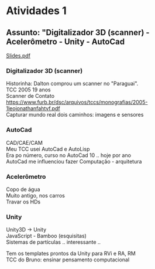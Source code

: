 # Atividades 1

## Assunto: "Digitalizador 3D (scanner) - Acelerômetro - Unity - AutoCad  

[Slides.pdf](Slides.pdf)  

### Digitalizador 3D (scanner)

Historinha: Dalton comprou um scanner no "Paraguai".  
TCC 2005 19 anos  
Scanner de Contato  
<https://www.furb.br/dsc/arquivos/tccs/monografias/2005-1leojonathanfahtvf.pdf>  
Capturar mundo real dois caminhos: imagens e sensores  

### AutoCad

CAD/CAE/CAM  
Meu TCC usei AutoCad e AutoLisp  
Era po número, curso no AutoCad 10 .. hoje por ano  
AutoCad me influenciou fazer Computação - arquitetura  

### Acelerômetro

Copo de água  
Muito antigo, nos carros  
Travar os HDs  

### Unity

Unity3D -> Unity  
JavaScript - Bamboo (esquisitas)  
Sistemas de partículas .. interessante ..  

Tem os templates prontos da Unity para RVi e RA, RM  
TCC do Bruno: ensinar pensamento computacional  
